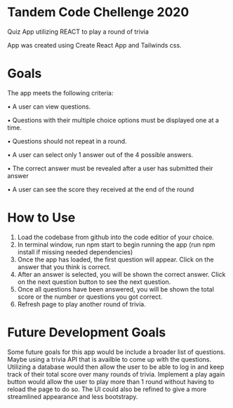 # Tandem Code Chellenge 2020

Quiz App utilizing REACT to play a round of trivia

App was created using Create React App and Tailwinds css.

# Goals

The app meets the following criteria:

• A user can view questions.

• Questions with their multiple choice options must be displayed one at a time.

• Questions should not repeat in a round.

• A user can select only 1 answer out of the 4 possible answers.

• The correct answer must be revealed after a user has submitted their answer

• A user can see the score they received at the end of the round

# How to Use

1. Load the codebase from github into the code editior of your choice.
2. In terminal window, run npm start to begin running the app (run npm install if missing needed dependencies)
3. Once the app has loaded, the first question will appear. Click on the answer that you think is correct.
4. After an answer is selected, you will be shown the correct answer. Click on the next question button to see the next question.
5. Once all questions have been answered, you will be shown the total score or the number or questions you got correct.
6. Refresh page to play another round of trivia.

# Future Development Goals

Some future goals for this app would be include a broader list of questions. Maybe using a trivia API that is availble to come up with the questions. Utilizing a database would then allow the user to be able to log in and keep track of their total score over many rounds of trivia. Implement a play again button would allow the user to play more than 1 round without having to reload the page to do so. The UI could also be refined to give a more streamlined appearance and less bootstrapy.
